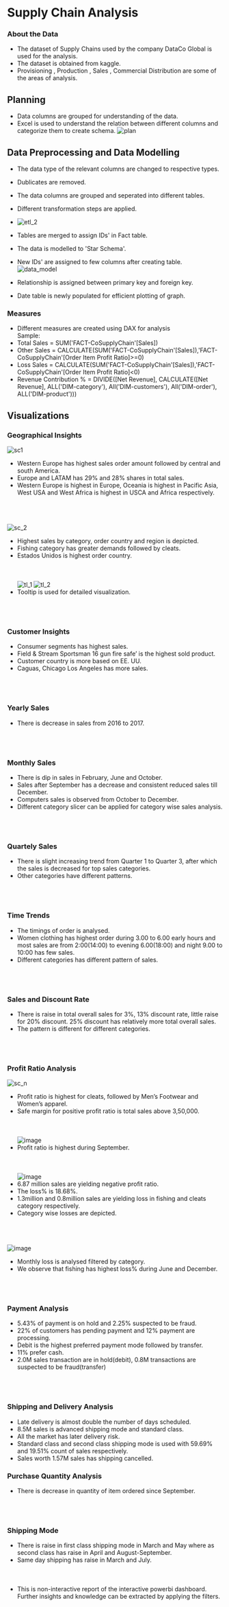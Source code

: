 # Supply Chain Analysis

### About the Data 
* The dataset of Supply Chains used by the company DataCo Global is used for the analysis.
* The dataset is obtained from kaggle.
* Provisioning , Production , Sales , Commercial Distribution are some of the areas of analysis.
## Planning 
* Data columns are grouped for understanding of the data.
* Excel is used to understand the relation between different columns and categorize them to create schema.
   ![plan](https://github.com/pooja614/supply_chain/assets/69869583/1c8f0244-b240-49e0-bfb0-21e5c4465613)
## Data Preprocessing and Data Modelling
* The data type of the relevant columns are changed to respective types.
* Dublicates are removed. 
* The data columns are grouped and seperated into different tables.
* Different transformation steps are applied. 
* ![etl_2](https://github.com/pooja614/supply_chain/assets/69869583/775714a3-d6e0-4c46-8982-586ed23165eb)
* Tables are merged to assign IDs' in  Fact table. 
* The data is modelled to 'Star Schema'.
* New IDs' are assigned to few columns after creating table.
![data_model](https://github.com/pooja614/supply_chain/assets/69869583/f7a220ca-9653-4fdc-8c50-8fa29f2aaf1b)

* Relationship is assigned between primary key and foreign key. 
* Date table is newly populated for efficient plotting of graph.
### Measures 
* Different measures are created using DAX for analysis<br>
Sample:
* Total Sales = SUM('FACT-CoSupplyChain'[Sales])
* Other Sales = CALCULATE(SUM('FACT-CoSupplyChain'[Sales]),'FACT-CoSupplyChain'[Order Item Profit Ratio]>=0)
* Loss Sales = CALCULATE(SUM('FACT-CoSupplyChain'[Sales]),'FACT-CoSupplyChain'[Order Item Profit Ratio]<0)
* Revenue Contribution % = DIVIDE([Net Revenue], CALCULATE([Net Revenue], ALL('DIM-category'), All('DIM-customers'), All('DIM-order'), ALL('DIM-product')))

## Visualizations

### Geographical Insights
![sc1](https://github.com/pooja614/supply_chain/assets/69869583/5d7f8911-bd40-4838-8de1-acc00fcd6319)
*	Western Europe has highest sales order amount followed by central and south America. 
*	Europe and LATAM has 29% and 28% shares in total sales. 
*	Western Europe is highest in Europe, Oceania is highest in Pacific Asia,  West USA and West Africa is highest in USCA and Africa respectively. 
<br></br>
<br></br>

![sc_2](https://github.com/pooja614/supply_chain/assets/69869583/e9ccb79a-5b1b-49ac-87c3-1cedd3487cd4)
*	Highest sales by category, order country and region is depicted.  
*	Fishing category has greater demands followed by cleats.  
*	Estados Unidos is highest order country. 
<br></br>
<br></br>
![tl_1](https://github.com/pooja614/supply_chain/assets/69869583/ef47abf1-234b-40e8-999d-58e97daa1888)
![tl_2](https://github.com/pooja614/supply_chain/assets/69869583/66c65f85-0990-46ae-bb3e-a3e3fe74964d)
* Tooltip is used for detailed visualization.
  <br></br>
<br></br>
### Customer Insights

*	Consumer segments has highest sales. 
*	Field & Stream Sportsman 16 gun fire safe’ is the highest sold product. 
*	Customer country is more based on EE. UU. 
*	Caguas, Chicago Los Angeles has more sales. 
<br></br>
<br></br>
### Yearly Sales

* There is decrease in sales from 2016 to 2017.
  <br></br>
<br></br>
### Monthly Sales

*	There is dip in sales in February, June and October. 
*	Sales after September has a decrease and consistent reduced sales till December. 
*	Computers sales is observed from October to December. 
*	Different category slicer can be applied for category wise sales analysis.
  <br></br>
<br></br>
### Quartely Sales

*	There is slight increasing trend from Quarter 1 to Quarter 3, after which the sales is decreased for top sales categories.  
*	Other categories have different patterns. 
<br></br>
<br></br>
### Time Trends

*	The timings of order is analysed. 
*	Women clothing has highest order during 3.00 to 6.00 early hours and most sales are from 2:00(14:00) to evening 6.00(18:00) and night 9.00 to 10:00 has few sales. 
*	Different categories has different pattern of sales. 
<br></br>
<br></br>
### Sales and Discount Rate

*	There is raise in total overall sales for 3%, 13% discount rate, little raise for 20% discount. 25% discount has relatively more total overall sales. 
*	The pattern is different for different categories. 
<br></br>
<br></br>
### Profit Ratio Analysis
![sc_n](https://github.com/pooja614/supply_chain/assets/69869583/08446218-35c2-4b1b-8ba1-e66e45866319) 
* Profit ratio is highest for cleats, followed by Men’s Footwear and  Women’s apparel. 
* Safe margin for positive profit ratio  is total sales above 3,50,000. 
<br></br>
<br></br>
![image](https://github.com/pooja614/supply_chain/assets/69869583/23142a7d-dc85-4b8a-996a-5ceab2160bb2)
* Profit ratio is highest during September.
  <br></br>
<br></br> 
![image](https://github.com/pooja614/supply_chain/assets/69869583/dc910510-7c58-4222-8585-9591329d2e2b)
*	6.87 million sales are yielding negative profit ratio. 
*	The loss% is 18.68%. 
*	1.3million and 0.8million  sales are yielding loss in fishing and cleats category respectively. 
*	Category wise losses are depicted. 
<br></br>
<br></br>

![image](https://github.com/pooja614/supply_chain/assets/69869583/0f6eb045-5cf2-4cce-b514-08cde703e1ff)
*	Monthly  loss is analysed filtered by category. 
*	We observe that fishing has highest loss% during June and December. 
<br></br>
<br></br> 
### Payment Analysis

*	5.43% of payment is on hold and 2.25% suspected to be fraud. 
*	22% of customers has pending payment and 12% payment are processing. 
*	Debit is the highest preferred payment mode followed by transfer. 
*	11% prefer cash. 
*	2.0M sales transaction are in hold(debit), 0.8M transactions are suspected to be fraud(transfer)
<br></br>
<br></br>
### Shipping and Delivery Analysis

*	Late delivery is almost double the number of days scheduled. 
*	8.5M sales is advanced shipping mode and standard class. 
*	All the market has later delivery risk. 
*	Standard class and second class shipping mode is used with 59.69% and 19.51% count of sales respectively. 
*	Sales worth 1.57M sales has shipping cancelled. 

### Purchase Quantity Analysis

* There is decrease in quantity of item ordered since September. 
<br></br>
<br></br>
### Shipping Mode

*	There is raise in first class shipping mode in March and May where as second class has raise in April and August-September. 
*	Same day shipping has raise in March and July. 
<br></br>
<br></br>
* This is non-interactive report of the interactive powerbi dashboard. Further insights and knowledge can be extracted by applying the filters. 

